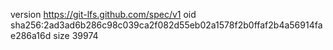 version https://git-lfs.github.com/spec/v1
oid sha256:2ad3ad6b286c98c039ca2f082d55eb02a1578f2b0ffaf2b4a56914fae286a16d
size 39974

